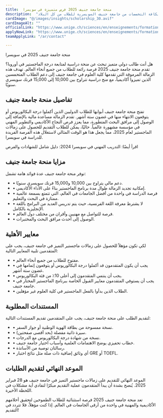 ```yaml
---
title:  منحة جامعة جنيف 2025 فرص متميزة في سويسرا 
description:  "أفضل منحة للدراسة في سويسرا بتمويل كامل لكافة التخصصات من جامعة جنيف السويسرية للطلاب من كل البلاد." 
cardImage: "@/images/insights/scholarship_30.avif" 
cardImageAlt: "" 
officialLink: "https://www.unige.ch/sciences/en/enseignements/formations/masters/excellencemasterfellowships/" 
applyNowLink: "https://www.unige.ch/sciences/en/enseignements/formations/masters/excellencemasterfellowships/" 
teamApplyLink: "/ar/contact"

---
```


منحة جامعة جنيف 2025 في سويسرا

هل أنت طالب دولي متميز تبحث عن منحة دراسية لمتابعة درجة الماجستير في أوروبا؟ تقدم منحة جامعة جنيف 2025 فرصة رائعة للطلاب من جميع أنحاء العالم. تهدف هذه الزمالة المرموقة التي تقدمها كلية العلوم في جامعة جنيف إلى دعم الطلاب المتحمسين الذين تميزوا أكاديمياً، مع منح دراسية تتراوح بين 10,000 إلى 15,000 فرنك سويسري سنويًا.

## تفاصيل منحة جامعة جنيف

تفتح منحة جامعة جنيف أبوابها للطلاب الدوليين الذين أكملوا درجة البكالوريوس أو يتوقعون الانتهاء منها في غضون ستة أشهر. تقدم الزمالة مساعدة مالية بالإضافة إلى الوصول إلى مرافق البحث المتطورة، مما يعزز فرص النجاح الأكاديمي والتطوير المهني في مؤسسة مشهورة عالمياً. حاليًا، يمكن للطلاب التقديم للحصول على زمالات الماجستير لعام 2025، مما يجعل هذا هو الوقت المثالي لاستغلال هذه الفرصة الفريدة للدراسة في سويسرا.

اقرأ أيضًا: التدريب المهني في سويسرا 2024: دليل شامل للشهادات والفرص

## مزايا منحة جامعة جنيف

توفر منحة جامعة جنيف عدة فوائد هامة تشمل:

- • دعم مالي يتراوح بين 10,000 و15,000 فرنك سويسري سنويًا.
- • إمكانية تجديد الزمالة طوال مدة برنامج الماجستير بناءً على الأداء الأكاديمي.
- • فرصة الدراسة في واحدة من أفضل الجامعات في العالم، التي تتمتع بسمعة عالمية ممتازة في البحث والتعليم.
- • لا يشترط معرفة اللغة الفرنسية، حيث يتم تدريس العديد من البرامج باللغة الإنجليزية بالكامل.
- • فرصة للتواصل مع مهنيين وأقران من مختلف دول العالم.
- • الوصول إلى أحدث مرافق البحث والمختبرات.

## معايير الأهلية

لكي تكون مؤهلاً للحصول على زمالات ماجستير التميز في جامعة جنيف، يجب على المتقدمين تلبية المعايير التالية:

- • مفتوح للطلاب من جميع أنحاء العالم.
- • يجب أن يكون المتقدمون قد أكملوا درجة البكالوريوس أو يتوقعون إتمامها في غضون ستة أشهر.
- • يجب أن ينتمي المتقدمون إلى أعلى 10٪ من فئة البكالوريوس.
- • يجب أن يستوفي المتقدمون معايير القبول الخاصة ببرنامج الماجستير المختار في جامعة جنيف.
- • الطلاب الذين بدأوا بالفعل الماجستير في كلية العلوم غير مؤهلين.

## المستندات المطلوبة

لتقديم الطلب على منحة جامعة جنيف، يجب على المتقدمين تقديم المستندات التالية:

- • نسخة ممسوحة من بطاقة الهوية الوطنية أو جواز السفر.
- • سيرة ذاتية مفصلة (بحد أقصى صفحتين).
- • نسخة من شهادة درجة البكالوريوس مع الدرجات.
- • خطاب تحفيزي يوضح الاهتمامات العلمية وأسباب اختيار جامعة جنيف.
- • رسالتان توصية من الأساتذة.
- • أي وثائق إضافية ذات صلة مثل نتائج اختبار GRE أو TOEFL.

## الموعد النهائي لتقديم الطلبات

الموعد النهائي للتقديم على زمالات ماجستير التميز في جامعة جنيف هو 28 فبراير 2025. يُنصح بشدة أن يبدأ المتقدمون عملية التقديم مبكرًا لتفادي أية مشكلات في اللحظة الأخيرة.

تعد منحة جامعة جنيف 2025 فرصة استثنائية للطلاب الطموحين لتحقيق أحلامهم الأكاديمية والمهنية في واحدة من أرقى الجامعات في العالم. إذا كنت مؤهلاً، فلا تتردد في التقديم!

